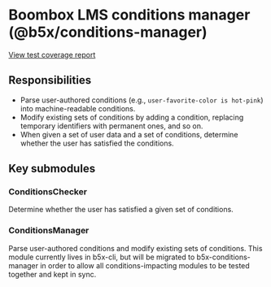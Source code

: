 # Boombox LMS conditions manager (@b5x/conditions-manager)

[View test coverage report](https://boombox-lms.github.io/b5x/coverage/conditions-manager)

## Responsibilities

- Parse user-authored conditions (e.g., `user-favorite-color is hot-pink`) into machine-readable conditions.
- Modify existing sets of conditions by adding a condition, replacing temporary identifiers with permanent ones, and so on.
- When given a set of user data and a set of conditions, determine whether the user has satisfied the conditions.

## Key submodules

### ConditionsChecker

Determine whether the user has satisfied a given set of conditions.

### ConditionsManager

Parse user-authored conditions and modify existing sets of conditions. This module currently lives in b5x-cli, but will be migrated to b5x-conditions-manager in order to allow all conditions-impacting modules to be tested together and kept in sync.
